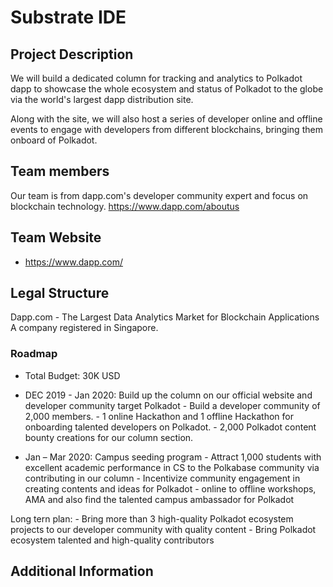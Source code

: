 # Substrate IDE

## Project Description

We will build a dedicated column for tracking and analytics to Polkadot dapp to showcase the whole ecosystem and status of Polkadot to the globe via the world's largest dapp distribution site.

Along with the site, we will also host a series of developer online and offline events to engage with developers from different blockchains, bringing them onboard of Polkadot.

## Team members
Our team is from dapp.com's developer community expert and focus on blockchain technology. 
https://www.dapp.com/aboutus

## Team Website	
* https://www.dapp.com/

## Legal Structure 
Dapp.com -  The Largest Data Analytics Market for Blockchain Applications
A company registered in Singapore.


### Roadmap
- Total Budget: 30K USD
- DEC 2019 - Jan 2020: Build up the column on our official website and developer community target Polkadot
		- Build a developer community of 2,000 members. 
		- 1 online Hackathon and 1 offline Hackathon for onboarding talented developers on Polkadot.
		- 2,000 Polkadot content bounty creations for our column section. 

- Jan – Mar 2020: Campus seeding program
		- Attract 1,000 students with excellent academic performance in CS to the Polkabase community via contributing in our column
		- Incentivize community engagement in creating contents and ideas for Polkadot
		- online to offline workshops, AMA and also find the talented campus ambassador for Polkadot


Long tern plan:
		- Bring more than 3 high-quality Polkadot ecosystem projects to our developer community with quality content
        - Bring Polkadot ecosystem talented and high-quality contributors


## Additional Information